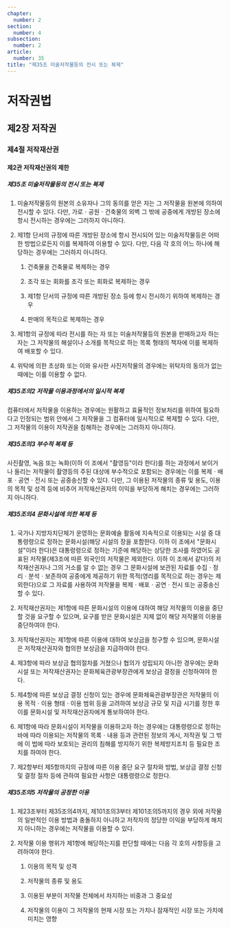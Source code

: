 ```yaml
---
chapter:
  number: 2
section:
  number: 4
subsection:
  number: 2
article:
  number: 35
title: "제35조 미술저작물등의 전시 또는 복제"
---
```

# 저작권법

## 제2장 저작권

### 제4절 저작재산권

#### 제2관 저작재산권의 제한

##### 제35조 미술저작물등의 전시 또는 복제

1. 미술저작물등의 원본의 소유자나 그의 동의를 얻은 자는 그 저작물을 원본에 의하여 전시할 수 있다. 다만, 가로ㆍ공원ㆍ건축물의 외벽 그 밖에 공중에게 개방된 장소에 항시 전시하는 경우에는 그러하지 아니하다.

2. 제1항 단서의 규정에 따른 개방된 장소에 항시 전시되어 있는 미술저작물등은 어떠한 방법으로든지 이를 복제하여 이용할 수 있다. 다만, 다음 각 호의 어느 하나에 해당하는 경우에는 그러하지 아니하다.

    1. 건축물을 건축물로 복제하는 경우

    2. 조각 또는 회화를 조각 또는 회화로 복제하는 경우

    3. 제1항 단서의 규정에 따른 개방된 장소 등에 항시 전시하기 위하여 복제하는 경우

    4. 판매의 목적으로 복제하는 경우

3. 제1항의 규정에 따라 전시를 하는 자 또는 미술저작물등의 원본을 판매하고자 하는 자는 그 저작물의 해설이나 소개를 목적으로 하는 목록 형태의 책자에 이를 복제하여 배포할 수 있다.

4. 위탁에 의한 초상화 또는 이와 유사한 사진저작물의 경우에는 위탁자의 동의가 없는 때에는 이를 이용할 수 없다.

##### 제35조의2 저작물 이용과정에서의 일시적 복제

컴퓨터에서 저작물을 이용하는 경우에는 원활하고 효율적인 정보처리를 위하여 필요하다고 인정되는 범위 안에서 그 저작물을 그 컴퓨터에 일시적으로 복제할 수 있다. 다만, 그 저작물의 이용이 저작권을 침해하는 경우에는 그러하지 아니하다.

##### 제35조의3 부수적 복제 등

사진촬영, 녹음 또는 녹화(이하 이 조에서 "촬영등"이라 한다)를 하는 과정에서 보이거나 들리는 저작물이 촬영등의 주된 대상에 부수적으로 포함되는 경우에는 이를 복제ㆍ배포ㆍ공연ㆍ전시 또는 공중송신할 수 있다. 다만, 그 이용된 저작물의 종류 및 용도, 이용의 목적 및 성격 등에 비추어 저작재산권자의 이익을 부당하게 해치는 경우에는 그러하지 아니하다.

##### 제35조의4 문화시설에 의한 복제 등

1. 국가나 지방자치단체가 운영하는 문화예술 활동에 지속적으로 이용되는 시설 중 대통령령으로 정하는 문화시설(해당 시설의 장을 포함한다. 이하 이 조에서 "문화시설"이라 한다)은 대통령령으로 정하는 기준에 해당하는 상당한 조사를 하였어도 공표된 저작물(제3조에 따른 외국인의 저작물은 제외한다. 이하 이 조에서 같다)의 저작재산권자나 그의 거소를 알 수 없는 경우 그 문화시설에 보관된 자료를 수집ㆍ정리ㆍ분석ㆍ보존하여 공중에게 제공하기 위한 목적(영리를 목적으로 하는 경우는 제외한다)으로 그 자료를 사용하여 저작물을 복제ㆍ배포ㆍ공연ㆍ전시 또는 공중송신할 수 있다.

2. 저작재산권자는 제1항에 따른 문화시설의 이용에 대하여 해당 저작물의 이용을 중단할 것을 요구할 수 있으며, 요구를 받은 문화시설은 지체 없이 해당 저작물의 이용을 중단하여야 한다.

3. 저작재산권자는 제1항에 따른 이용에 대하여 보상금을 청구할 수 있으며, 문화시설은 저작재산권자와 협의한 보상금을 지급하여야 한다.

4. 제3항에 따라 보상금 협의절차를 거쳤으나 협의가 성립되지 아니한 경우에는 문화시설 또는 저작재산권자는 문화체육관광부장관에게 보상금 결정을 신청하여야 한다.

5. 제4항에 따른 보상금 결정 신청이 있는 경우에 문화체육관광부장관은 저작물의 이용 목적ㆍ이용 형태ㆍ이용 범위 등을 고려하여 보상금 규모 및 지급 시기를 정한 후 이를 문화시설 및 저작재산권자에게 통보하여야 한다.

6. 제1항에 따라 문화시설이 저작물을 이용하고자 하는 경우에는 대통령령으로 정하는 바에 따라 이용되는 저작물의 목록ㆍ내용 등과 관련된 정보의 게시, 저작권 및 그 밖에 이 법에 따라 보호되는 권리의 침해를 방지하기 위한 복제방지조치 등 필요한 조치를 하여야 한다.

7. 제2항부터 제5항까지의 규정에 따른 이용 중단 요구 절차와 방법, 보상금 결정 신청 및 결정 절차 등에 관하여 필요한 사항은 대통령령으로 정한다.

##### 제35조의5 저작물의 공정한 이용

1. 제23조부터 제35조의4까지, 제101조의3부터 제101조의5까지의 경우 외에 저작물의 일반적인 이용 방법과 충돌하지 아니하고 저작자의 정당한 이익을 부당하게 해치지 아니하는 경우에는 저작물을 이용할 수 있다.

2. 저작물 이용 행위가 제1항에 해당하는지를 판단할 때에는 다음 각 호의 사항등을 고려하여야 한다.

    1. 이용의 목적 및 성격

    2. 저작물의 종류 및 용도

    3. 이용된 부분이 저작물 전체에서 차지하는 비중과 그 중요성

    4. 저작물의 이용이 그 저작물의 현재 시장 또는 가치나 잠재적인 시장 또는 가치에 미치는 영향
